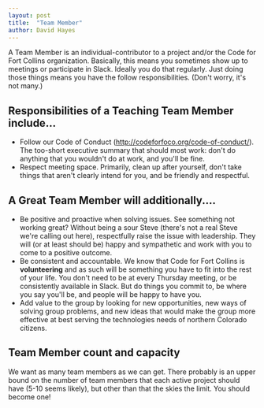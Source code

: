 ```yaml
---
layout: post
title:  "Team Member"
author: David Hayes
---
```


A Team Member is an individual-contributor to a project and/or the Code for Fort Collins organization. Basically, this means you sometimes show up to meetings or participate in Slack. Ideally you do that regularly. Just doing those things means you have the follow responsibilities. (Don't worry, it's not many.)

## Responsibilities of a Teaching Team Member include...

* Follow our Code of Conduct (http://codeforfoco.org/code-of-conduct/). The too-short executive summary that should most work: don't do anything that you wouldn't do at work, and you'll be fine. 
* Respect meeting space. Primarily, clean up after yourself, don't take things that aren't clearly intend for you, and be friendly and respectful.

## A Great Team Member will additionally....

* Be positive and proactive when solving issues. See something not working great? Without being a sour Steve (there's not a real Steve we're calling out here), respectfully raise the issue with leadership. They will (or at least should be) happy and sympathetic and work with you to come to a positive outcome.
* Be consistent and accountable. We know that Code for Fort Collins is **volunteering** and as such will be something you have to fit into the rest of your life. You don't need to be at every Thursday meeting, or be consistently available in Slack. But do things you commit to, be where you say you'll be, and people will be happy to have you.
* Add value to the group by looking for new opportunities, new ways of solving group problems, and new ideas that would make the group more effective at best serving the technologies needs of northern Colorado citizens.

## Team Member count and capacity

We want as many team members as we can get. There probably is an upper bound on the number of team members that each active project should have (5-10 seems likely), but other than that the skies the limit. You should become one!